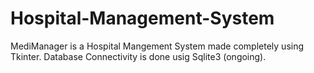 # Hospital-Management-System
MediManager is a Hospital Mangement System made completely using Tkinter.
Database Connectivity is done usig Sqlite3 (ongoing).

